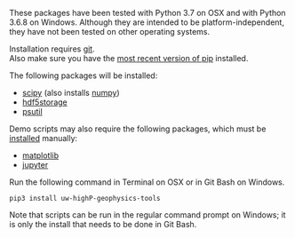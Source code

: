 These packages have been tested with Python 3.7 on OSX and with Python 3.6.8 on Windows. 
Although they are intended to be platform-independent, they have not been tested on other operating systems.

Installation requires [git](https://www.git-scm.com/book/en/v2/Getting-Started-Installing-Git).  
Also make sure you have the [most recent version of pip](https://pip.pypa.io/en/stable/installing/#upgrading-pip) 
installed.  

The following packages will be installed:
- [scipy](https://scipy.org/scipylib/index.html) (also installs [numpy](http://numpy.org/))
- [hdf5storage](https://pythonhosted.org/hdf5storage/)
- [psutil](https://pypi.org/project/psutil/)

Demo scripts may also require the following packages, which must be [installed](https://packaging.python.org/tutorials/installing-packages/) manually:
- [matplotlib](https://matplotlib.org/users/installing.html)
- [jupyter](https://jupyter.readthedocs.io/en/latest/install.html)

Run the following command in Terminal on OSX or in Git Bash on Windows.  

``pip3 install uw-highP-geophysics-tools``

Note that scripts can be run in the regular command prompt on Windows; it is only the install that needs to be done 
in Git Bash.




